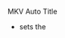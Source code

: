MKV Auto Title

 - sets the <title> property in MKV files to <filename>
 - needs MKVToolNix installed

v0.1 - initial release

